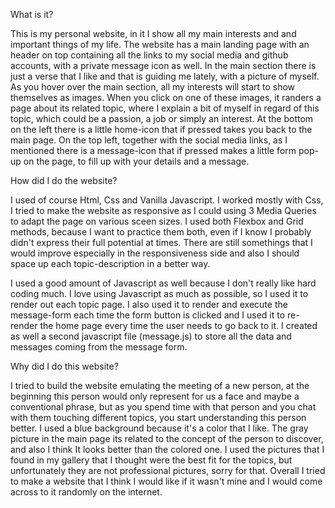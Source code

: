 

What is it?

This is my personal website, in it I show all my main interests and and important things of my life.
The website has a main landing page with an header on top containing all the links to my social media and github accounts, with a private message icon as well.
In the main section there is just a verse that I like and that is guiding me lately, with a picture of myself.
As you hover over the main section, all my interests will start to show themselves as images.
When you click on one of these images, it randers a page about its related topic, where I explain a bit of myself in regard of this topic, which could be a passion, a job or simply an interest.
At the bottom on the left there is a little home-icon that if pressed takes you back to the main page.
On the top left, together with the social media links, as I mentioned there is a message-icon that if pressed makes a little form pop-up on the page, to fill up with your details and a message.


How did I do the website?

I used of course Html, Css and Vanilla Javascript.
I worked mostly with Css, I tried to make the website as responsive as I could using 3 Media Queries to adapt the page on various sceen sizes. I used both Flexbox and Grid methods, because I want to practice them both, even if I know I probably didn't express their full potential at times.
There are still somethings that I would improve especially in the responsiveness side and also I should space up each topic-description in a better way. 

I used a good amount of Javascript as well because I don't really like hard coding much. I love using Javascript as much as possible, so I used it to render out each topic page.
I also used it to render and execute the message-form each time the form button is clicked
and I used it to re-render the home page every time the user needs to go back to it.
I created as well a second javascript file (message.js) to store all the data and messages coming from the message form.


Why did I do this website?

I tried to build the website emulating the meeting of a new person, at the beginning this person would only represent for us a face and maybe a conventional phrase, but as you spend time with that person and you chat with them touching different topics, you start understanding this person better.
I used a blue background because it's a color that I like.
The gray picture in the main page its related to the concept of the person to discover, and also I think It looks better than the colored one.
I used the pictures that I found in my gallery that I thought were the best fit for the topics, but unfortunately they are not professional pictures, sorry for that.
Overall I tried to make a website that I think I would like if it wasn't mine and I would come across to it randomly on the internet.


